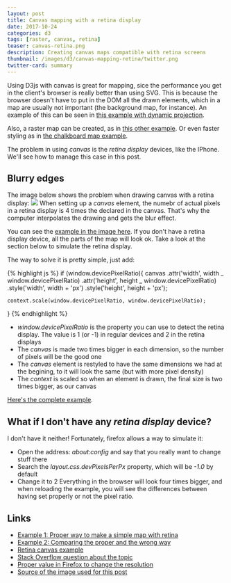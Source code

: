 ```yaml
---
layout: post
title: Canvas mapping with a retina display
date: 2017-10-24
categories: d3
tags: [raster, canvas, retina]
teaser: canvas-retina.png
description: Creating canvas maps compatible with retina screens
thumbnail: /images/d3/canvas-mapping-retina/twitter.png
twitter-card: summary
---
```


Using D3js with canvas is great for mapping, sice the performance you get in the client's browser is really better than using SVG. This is because the browser doesn't have to put in the DOM all the drawn elements, which in a map are usually not important (the background map, for instance). An example of this can be seen in [this example with dynamic projection](http://bl.ocks.org/rveciana/d5a398bdb55a6caec3e3931f347e4b70).

Also, a raster map can be created, as in [this other example](http://bl.ocks.org/rveciana/3753394b3b6fd22df2c867bb02b320b4). Or even faster styling as in [the chalkboard map example](http://bl.ocks.org/rveciana/00f82d7c630342c4a46f5e5c396cf327).

The problem in using _canvas_ is the _retina display_ devices, like the IPhone. We'll see how to manage this case in this post.

## Blurry edges

The image below shows the problem when drawing canvas with a retina display:
<img src="{{ site.baseurl }}/images/d3/canvas-mapping-retina/retina_example.png"/>
When setting up a _canvas_ element, the numebr of actual pixels in a retina display is 4 times the declared in the canvas. That's why the computer interpolates the drawing and gets the blur effect.

You can see the [example in the image here](https://bl.ocks.org/rveciana/fc4be951e972d945204ad79423c58106). If you don't have a retina display device, all the parts of the map will look ok. Take a look at the section below to simulate the retina display.

The way to solve it is pretty simple, just add:

{% highlight js %}
if (window.devicePixelRatio){
canvas
.attr('width', width _ window.devicePixelRatio)
.attr('height', height _ window.devicePixelRatio)
.style('width', width + 'px')
.style('height', height + 'px');

    context.scale(window.devicePixelRatio, window.devicePixelRatio);

}
{% endhighlight %}

- _window.devicePixelRatio_ is the property you can use to detect the retina display. The value is 1 (or -1) in regular devices and 2 in the retina displays
- The _canvas_ is made two times bigger in each dimension, so the number of pixels will be the good one
- The _canvas_ element is restyled to have the same dimensions we had at the begining, to it will look the same (but with more pixel density)
- The _context_ is scaled so when an element is drawn, the final size is two times bigger, as our canvas

[Here's the complete example](https://bl.ocks.org/rveciana/9b6971f583fb048b216e158235758629).

## What if I don't have any _retina display_ device?

I don't have it neither! Fortunately, firefox allows a way to simulate it:

- Open the address: _about:config_ and say that you really want to change stuff there
- Search the _layout.css.devPixelsPerPx_ property, which will be _-1.0_ by default
- Change it to 2
  Everything in the browser will look four times bigger, and when reloading the example, you will see the differences between having set properly or not the pixel ratio.

## Links

- [Example 1: Proper way to make a simple map with retina](https://bl.ocks.org/rveciana/9b6971f583fb048b216e158235758629)
- [Example 2: Comparing the proper and the wrong way](https://bl.ocks.org/rveciana/fc4be951e972d945204ad79423c58106)
- [Retina canvas example](https://bl.ocks.org/cmgiven/f2100df55e076f386c13ada4988b75e9)
- [Stack Overflow question about the topic](https://stackoverflow.com/questions/12243549/how-to-test-a-webpage-meant-for-retina-display)
- [Proper value in Firefox to change the resolution](https://support.mozilla.org/ca/questions/981038)
- [Source of the image used for this post](https://www.flickr.com/photos/ivyfield/4731067716)
